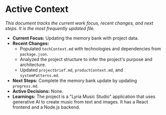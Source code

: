 # Active Context

*This document tracks the current work focus, recent changes, and next steps. It is the most frequently updated file.*

- **Current Focus:** Updating the memory bank with project data.
- **Recent Changes:**
  - Populated `techContext.md` with technologies and dependencies from `package.json`.
  - Analyzed the project structure to infer the project's purpose and architecture.
  - Updated `projectbrief.md`, `productContext.md`, and `systemPatterns.md`.
- **Next Steps:** Complete the memory bank update by updating `progress.md`.
- **Active Decisions:** None.
- **Learnings:** The project is a "Lyria Music Studio" application that uses generative AI to create music from text and images. It has a React frontend and a Node.js backend.
